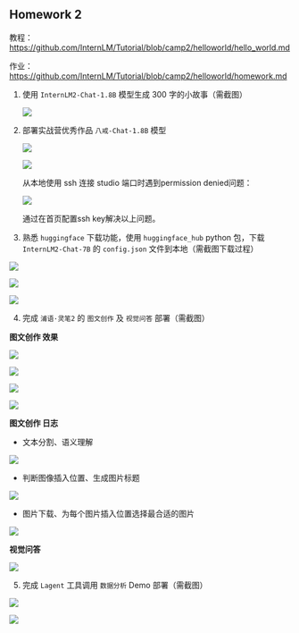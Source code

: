 ## Homework 2

教程： https://github.com/InternLM/Tutorial/blob/camp2/helloworld/hello_world.md

作业： https://github.com/InternLM/Tutorial/blob/camp2/helloworld/homework.md

1. 使用 `InternLM2-Chat-1.8B` 模型生成 300 字的小故事（需截图）

   ![](https://github.com/libingixn/hw4InternLM/blob/main/hw2/images/img1.png)

2. 部署实战营优秀作品 `八戒-Chat-1.8B` 模型

   ![](https://github.com/libingixn/hw4InternLM/blob/main/hw2/images/bajie.png)

   ![](https://github.com/libingixn/hw4InternLM/blob/main/hw2/images/%E7%8C%AA%E7%8C%AAchat.png)

   从本地使用 ssh 连接 studio 端口时遇到permission denied问题：

   ![](https://github.com/libingixn/hw4InternLM/blob/main/hw2/images/perssion%20denied.png)

   通过在首页配置ssh key解决以上问题。

3. 熟悉 `huggingface` 下载功能，使用 `huggingface_hub` python 包，下载 `InternLM2-Chat-7B` 的 `config.json` 文件到本地（需截图下载过程）

![](https://github.com/libingixn/hw4InternLM/blob/main/hw2/images/load.png)

![](https://github.com/libingixn/hw4InternLM/blob/main/hw2/images/load_config.png)

![](https://github.com/libingixn/hw4InternLM/blob/main/hw2/images/load2.png)

4. 完成 `浦语·灵笔2` 的 `图文创作` 及 `视觉问答` 部署（需截图）

**图文创作 效果**

![](https://github.com/libingixn/hw4InternLM/blob/main/hw2/images/%E5%9B%BE%E6%96%87%E5%86%99%E4%BD%9C1.png)

![](https://github.com/libingixn/hw4InternLM/blob/main/hw2/images/%E5%9B%BE%E6%96%87%E5%86%99%E4%BD%9C2.png)

![](https://github.com/libingixn/hw4InternLM/blob/main/hw2/images/%E5%9B%BE%E6%96%87%E5%86%99%E4%BD%9C3.png)

![](https://github.com/libingixn/hw4InternLM/blob/main/hw2/images/%E5%9B%BE%E6%96%87%E5%86%99%E4%BD%9C4.png)

**图文创作 日志**

- 文本分割、语义理解

![](https://github.com/libingixn/hw4InternLM/blob/main/hw2/images/%E5%9B%BE%E6%96%87seg.png)

- 判断图像插入位置、生成图片标题

![](https://github.com/libingixn/hw4InternLM/blob/main/hw2/images/%E5%9B%BE%E6%96%87%20%E7%94%9F%E6%88%90%E5%9B%BE%E5%83%8F%E6%A0%87%E9%A2%98.png)

- 图片下载、为每个图片插入位置选择最合适的图片

![](https://github.com/libingixn/hw4InternLM/blob/main/hw2/images/%E5%9B%BE%E6%96%87%20%E4%B8%8B%E8%BD%BD%E9%80%89%E6%8B%A9%E5%9B%BE%E7%89%87.png)

**视觉问答**

![](https://github.com/libingixn/hw4InternLM/blob/main/hw2/images/%E8%A7%86%E8%A7%89%E9%97%AE%E7%AD%94.png)

5. 完成 `Lagent` 工具调用 `数据分析` Demo 部署（需截图）

![](https://github.com/libingixn/hw4InternLM/blob/main/hw2/images/Lagnet1.png)

![](https://github.com/libingixn/hw4InternLM/blob/main/hw2/images/Lagent2.png)
